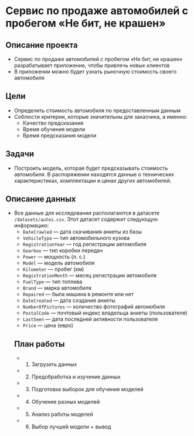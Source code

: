 # Сервис по продаже автомобилей с пробегом «Не бит, не крашен»
## Описание проекта
- Сервис по продаже автомобилей с пробегом «Не бит, не крашен» разрабатывает приложение, чтобы привлечь новых клиентов
- В приложении можно будет узнать рыночную стоимость своего автомобиля
## Цели
- Определить стоимость автомобиля по предоставленным данным
- Соблюсти критерии, которые значительны для заказчика, а именно:
    + Качество предсказания
    + Время обучения модели
    + Время предсказания модели
## Задачи
- Построить модель, которая будет предсказывать стоимость автомобиля. В распоряжении находятся данные о технических характеристиках, комплектации и ценах других автомобилей.
## Описание данных
- Все данные для исследования располагаются в датасете `/datasets/autos.csv`. Этот датасет содержит следующую информацию:
    + `DateCrawled` — дата скачивания анкеты из базы
    + `VehicleType` — тип автомобильного кузова
    + `RegistrationYear` — год регистрации автомобиля
    + `Gearbox` — тип коробки передач
    + `Power` — мощность (л. с.)
    + `Model` — модель автомобиля
    + `Kilometer` — пробег (км)
    + `RegistrationMonth` — месяц регистрации автомобиля
    + `FuelType` — тип топлива
    + `Brand` — марка автомобиля
    + `Repaired` — была машина в ремонте или нет
    + `DateCreated` — дата создания анкеты
    + `NumberOfPictures` — количество фотографий автомобиля
    + `PostalCode` — почтовый индекс владельца анкеты (пользователя)
    + `LastSeen` — дата последней активности пользователя
    + `Price` — цена (евро)
  ## План работы
  - 1. Загрузить данных
  - 2. Предобработка и изучение данных
  - 3. Подготовка выборок для обучения моделей
  - 4. Обучение разных моделей
  - 5. Анализ работы моделей
  - 6. Выбор лучшей модели + вывод
